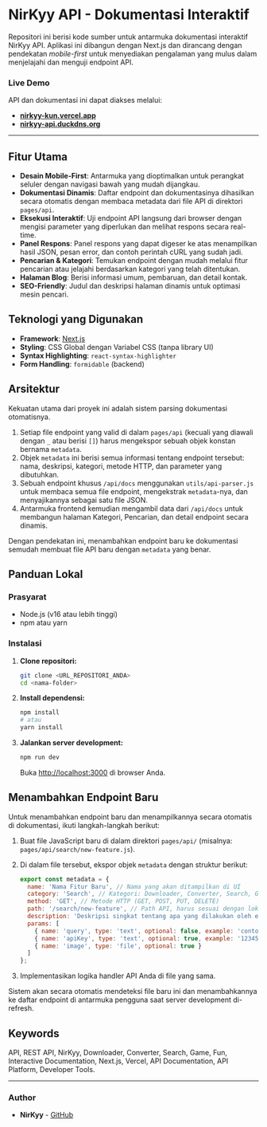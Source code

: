 

# NirKyy API - Dokumentasi Interaktif

Repositori ini berisi kode sumber untuk antarmuka dokumentasi interaktif NirKyy API. Aplikasi ini dibangun dengan Next.js dan dirancang dengan pendekatan *mobile-first* untuk menyediakan pengalaman yang mulus dalam menjelajahi dan menguji endpoint API.

### Live Demo

API dan dokumentasi ini dapat diakses melalui:
- **[nirkyy-kun.vercel.app](https://nirkyy-kun.vercel.app)**
- **[nirkyy-api.duckdns.org](https://nirkyy-api.duckdns.org)**

---

## Fitur Utama

- **Desain Mobile-First**: Antarmuka yang dioptimalkan untuk perangkat seluler dengan navigasi bawah yang mudah dijangkau.
- **Dokumentasi Dinamis**: Daftar endpoint dan dokumentasinya dihasilkan secara otomatis dengan membaca metadata dari file API di direktori `pages/api`.
- **Eksekusi Interaktif**: Uji endpoint API langsung dari browser dengan mengisi parameter yang diperlukan dan melihat respons secara real-time.
- **Panel Respons**: Panel respons yang dapat digeser ke atas menampilkan hasil JSON, pesan error, dan contoh perintah cURL yang sudah jadi.
- **Pencarian & Kategori**: Temukan endpoint dengan mudah melalui fitur pencarian atau jelajahi berdasarkan kategori yang telah ditentukan.
- **Halaman Blog**: Berisi informasi umum, pembaruan, dan detail kontak.
- **SEO-Friendly**: Judul dan deskripsi halaman dinamis untuk optimasi mesin pencari.

## Teknologi yang Digunakan

- **Framework**: [Next.js](https://nextjs.org/)
- **Styling**: CSS Global dengan Variabel CSS (tanpa library UI)
- **Syntax Highlighting**: `react-syntax-highlighter`
- **Form Handling**: `formidable` (backend)

## Arsitektur

Kekuatan utama dari proyek ini adalah sistem parsing dokumentasi otomatisnya.

1.  Setiap file endpoint yang valid di dalam `pages/api` (kecuali yang diawali dengan `_` atau berisi `[]`) harus mengekspor sebuah objek konstan bernama `metadata`.
2.  Objek `metadata` ini berisi semua informasi tentang endpoint tersebut: nama, deskripsi, kategori, metode HTTP, dan parameter yang dibutuhkan.
3.  Sebuah endpoint khusus `/api/docs` menggunakan `utils/api-parser.js` untuk membaca semua file endpoint, mengekstrak `metadata`-nya, dan menyajikannya sebagai satu file JSON.
4.  Antarmuka frontend kemudian mengambil data dari `/api/docs` untuk membangun halaman Kategori, Pencarian, dan detail endpoint secara dinamis.

Dengan pendekatan ini, menambahkan endpoint baru ke dokumentasi semudah membuat file API baru dengan `metadata` yang benar.

## Panduan Lokal

### Prasyarat

- Node.js (v16 atau lebih tinggi)
- npm atau yarn

### Instalasi

1.  **Clone repositori:**
    ```bash
    git clone <URL_REPOSITORI_ANDA>
    cd <nama-folder>
    ```

2.  **Install dependensi:**
    ```bash
    npm install
    # atau
    yarn install
    ```

3.  **Jalankan server development:**
    ```bash
    npm run dev
    ```
    Buka [http://localhost:3000](http://localhost:3000) di browser Anda.

## Menambahkan Endpoint Baru

Untuk menambahkan endpoint baru dan menampilkannya secara otomatis di dokumentasi, ikuti langkah-langkah berikut:

1.  Buat file JavaScript baru di dalam direktori `pages/api/` (misalnya: `pages/api/search/new-feature.js`).

2.  Di dalam file tersebut, ekspor objek `metadata` dengan struktur berikut:

    ```javascript
    export const metadata = {
      name: 'Nama Fitur Baru', // Nama yang akan ditampilkan di UI
      category: 'Search', // Kategori: Downloader, Converter, Search, Game & Fun, Other
      method: 'GET', // Metode HTTP (GET, POST, PUT, DELETE)
      path: '/search/new-feature', // Path API, harus sesuai dengan lokasi file
      description: 'Deskripsi singkat tentang apa yang dilakukan oleh endpoint ini.',
      params: [
        { name: 'query', type: 'text', optional: false, example: 'contoh query' },
        { name: 'apiKey', type: 'text', optional: true, example: '12345' },
        { name: 'image', type: 'file', optional: true }
      ]
    };
    ```

3.  Implementasikan logika handler API Anda di file yang sama.

Sistem akan secara otomatis mendeteksi file baru ini dan menambahkannya ke daftar endpoint di antarmuka pengguna saat server development di-refresh.

## Keywords
API, REST API, NirKyy, Downloader, Converter, Search, Game, Fun, Interactive Documentation, Next.js, Vercel, API Documentation, API Platform, Developer Tools.

---

### Author

- **NirKyy** - [GitHub](https://github.com/rikikangsc2-eng)